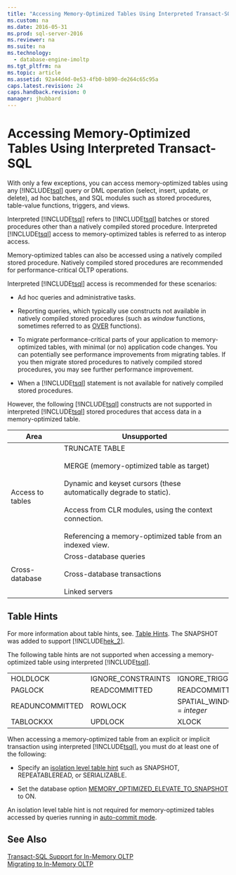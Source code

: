 ```yaml
---
title: "Accessing Memory-Optimized Tables Using Interpreted Transact-SQL"
ms.custom: na
ms.date: 2016-05-31
ms.prod: sql-server-2016
ms.reviewer: na
ms.suite: na
ms.technology: 
  - database-engine-imoltp
ms.tgt_pltfrm: na
ms.topic: article
ms.assetid: 92a44d4d-0e53-4fb0-b890-de264c65c95a
caps.latest.revision: 24
caps.handback.revision: 0
manager: jhubbard
---
```

# Accessing Memory-Optimized Tables Using Interpreted Transact-SQL
With only a few exceptions, you can access memory-optimized tables using any [!INCLUDE[tsql](../../Topics/TopicNameContainA/tokens/tsql_md.md)] query or DML operation (select, insert, update, or delete), ad hoc batches, and SQL modules such as stored procedures, table-value functions, triggers, and views.  
  
 Interpreted [!INCLUDE[tsql](../../Topics/TopicNameContainA/tokens/tsql_md.md)] refers to [!INCLUDE[tsql](../../Topics/TopicNameContainA/tokens/tsql_md.md)] batches or stored procedures other than a natively compiled stored procedure. Interpreted [!INCLUDE[tsql](../../Topics/TopicNameContainA/tokens/tsql_md.md)] access to memory-optimized tables is referred to as interop access.  
  
 Memory-optimized tables can also be accessed using a natively compiled stored procedure. Natively compiled stored procedures are recommended for performance-critical OLTP operations.  
  
 Interpreted [!INCLUDE[tsql](../../Topics/TopicNameContainA/tokens/tsql_md.md)] access is recommended for these scenarios:  
  
-   Ad hoc queries and administrative tasks.  
  
-   Reporting queries, which typically use constructs not available in natively compiled stored procedures (such as *window* functions, sometimes referred to as [OVER](assetId:///ddcef3a6-0341-43e0-ae73-630484b7b398) functions).  
  
-   To migrate performance-critical parts of your application to memory-optimized tables, with minimal (or no) application code changes. You can potentially see performance improvements from migrating tables. If you then migrate stored procedures to natively compiled stored procedures, you may see further performance improvement.  
  
-   When a [!INCLUDE[tsql](../../Topics/TopicNameContainA/tokens/tsql_md.md)] statement is not available for natively compiled stored procedures.  
  
 However, the following [!INCLUDE[tsql](../../Topics/TopicNameContainA/tokens/tsql_md.md)] constructs are not supported in interpreted [!INCLUDE[tsql](../../Topics/TopicNameContainA/tokens/tsql_md.md)] stored procedures that access data in a memory-optimized table.  
  
|Area|Unsupported|  
|----------|-----------------|  
|Access to tables|TRUNCATE TABLE<br /><br /> MERGE (memory-optimized table as target)<br /><br /> Dynamic and keyset cursors (these automatically degrade to static).<br /><br /> Access from CLR modules, using the context connection.<br /><br /> Referencing a memory-optimized table from an indexed view.|  
|Cross-database|Cross-database queries<br /><br /> Cross-database transactions<br /><br /> Linked servers|  
  
## Table Hints  
 For more information about table hints, see. [Table Hints](assetId:///8bf1316f-c0ef-49d0-90a7-3946bc8e7a89). The SNAPSHOT was added to support [!INCLUDE[hek_2](../../Topics/TopicNameContainA/tokens/hek_2_md.md)].  
  
 The following table hints are not supported when accessing a memory-optimized table using interpreted [!INCLUDE[tsql](../../Topics/TopicNameContainA/tokens/tsql_md.md)].  
  
|||||  
|-|-|-|-|  
|HOLDLOCK|IGNORE_CONSTRAINTS|IGNORE_TRIGGERS|NOWAIT|  
|PAGLOCK|READCOMMITTED|READCOMMITTEDLOCK|READPAST|  
|READUNCOMMITTED|ROWLOCK|SPATIAL_WINDOW_MAX_CELLS = *integer*|TABLOCK|  
|TABLOCKXX|UPDLOCK|XLOCK||  
  
 When accessing a memory-optimized table from an explicit or implicit transaction using interpreted [!INCLUDE[tsql](../../Topics/TopicNameContainA/tokens/tsql_md.md)], you must do at least one of the following:  
  
-   Specify  an [isolation level table hint](../../Topics/TopicNameNotContainA/Transactions-with-Memory-Optimized-Tables.md) such as SNAPSHOT, REPEATABLEREAD, or SERIALIZABLE.  
  
-   Set the database option [MEMORY_OPTIMIZED_ELEVATE_TO_SNAPSHOT](assetId:///f76fbd84-df59-4404-806b-8ecb4497c9cc) to ON.  
  
 An isolation level table hint is not required for memory-optimized tables accessed by queries running in [auto-commit mode](assetId:///c8de5b60-d147-492d-b601-2eeae8511d00).  
  
## See Also  
 [Transact-SQL Support for In-Memory OLTP](../../Topics/TopicNameNotContainA/Transact-SQL-Support-for-In-Memory-OLTP.md)   
 [Migrating to In-Memory OLTP](../../Topics/TopicNameNotContainA/Migrating-to-In-Memory-OLTP.md)